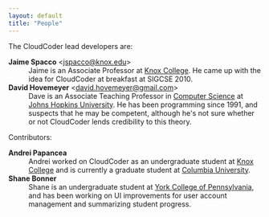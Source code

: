 ```yaml
---
layout: default
title: "People"
---
```


The CloudCoder lead developers are:

<dl>
<dt><b>Jaime Spacco</b> &lt;<a href="mailto:jspacco@knox.edu">jspacco@knox.edu</a>&gt;</dt>
<dd>Jaime is an Associate Professor at <a href="https://www.knox.edu/">Knox College</a>.
He came up with the idea for CloudCoder at breakfast at SIGCSE 2010.</dd>

<dt><b>David Hovemeyer</b> &lt;<a href="mailto:david.hovemeyer@gmail.com">david.hovemeyer@gmail.com</a>&gt;</dt>
<dd>Dave is an Associate Teaching Professor in <a href="https://www.cs.jhu.edu/">Computer Science</a> at
<a href="https://www.jhu.edu/">Johns Hopkins University</a>.
He has been programming since 1991, and suspects that he may
be competent, although he's not sure whether or not CloudCoder lends credibility
to this theory.</dd>
</dl>

Contributors:

<dl>
<dt><b>Andrei Papancea</b></dt>
<dd>Andrei worked on CloudCoder as an undergraduate student at <a href="http://www.knox.edu/">Knox
College</a> and is currently a graduate student at <a href="http://www.columbia.edu/">Columbia
University</a>.</dd>
<dt><b>Shane Bonner</b></dt>
<dd>Shane is an undergraduate student at <a href="http://www.ycp.edu">York College of Pennsylvania</a>,
and has been working on UI improvements for user account management and summarizing student
progress.</dd>
</dl>
